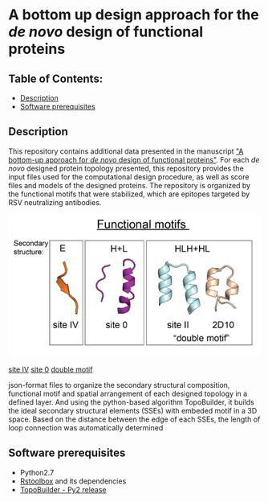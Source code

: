 # A bottom up design approach for the *de novo* design of functional proteins
## Table of Contents: 
- [Description](#description)
- [Software prerequisites](#software_prerequisites)
   
## Description
This repository contains additional data presented in the manuscript ["A bottom-up approach for *de novo* design of functional proteins"](link). For each *de novo* designed protein topology presented, this repository provides the input files used for the computational design procedure, as well as score files and models of the designed proteins. 
The repository is organized by the functional motifs that were stabilized, which are epitopes targeted by RSV neutralizing antibodies. 

![](./motifs.png)

[site IV](./siteIV)
[site 0](./site0)
[double motif](./double_motif)

json-format files to organize the secondary structural composition, functional motif and spatial arrangement of each designed topology in a defined layer. And using the python-based algorithm TopoBuilder, it builds the ideal secondary structural elements (SSEs) with embeded motif in a 3D space. Based on the distance between the edge of each SSEs, the length of loop connection was automatically determined 


## Software prerequisites
- Python2.7 
- [Rstoolbox](https://doi.org/10.1186/s12859-019-2796-3) and its dependencies
- [TopoBuilder - Py2 release](https://github.com/LPDI-EPFL/topobuilder/tree/releasepy2)

